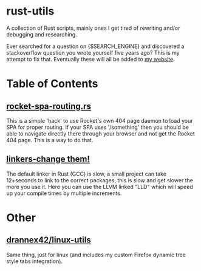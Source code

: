 # rust-utils
A collection of Rust scripts, mainly ones I get tired of rewriting and/or debugging and researching.

Ever searched for a question on {$SEARCH_ENGINE} and discovered a stackoverflow question you wrote yourself five years ago? This is my attempt to fix that. Eventually these will all be added to [my website](https://macleodsawyer.com).

# Table of Contents
## [rocket-spa-routing.rs](https://github.com/drannex42/rust-utils/blob/main/rocket-spa-routing.rs)
This is a simple 'hack' to use Rocket's own 404 page daemon to load your SPA for proper routing. If your SPA uses '/something' then you should be able to navigate directly there through your browser and not get the Rocket 404 page. This is a way to do that.

## [linkers-change them!](https://github.com/drannex42/rust-utils/blob/main/linkers-change-them!.md)
The default linker in Rust (GCC) is slow, a small project can take 12+seconds to link to the correct packages, this is slow and get slower the more you use it. Here you can use the LLVM linked "LLD" which will speed up your compile times by multiple increments.

# Other

## [drannex42/linux-utils](https://github.com/drannex42/linux-utils)
Same thing, just for linux (and includes my custom Firefox dynamic tree style tabs integration). 

